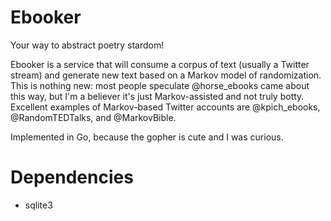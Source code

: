 Ebooker
=======

Your way to abstract poetry stardom!

Ebooker is a service that will consume a corpus of text (usually a Twitter
stream) and generate new text based on a Markov model of randomization. This is
nothing new: most people speculate @horse\_ebooks came about this way, but I'm a
believer it's just Markov-assisted and not truly botty. Excellent examples of
Markov-based Twitter accounts are @kpich\_ebooks, @RandomTEDTalks, and
@MarkovBible.

Implemented in Go, because the gopher is cute and I was curious.

Dependencies
============

* sqlite3
